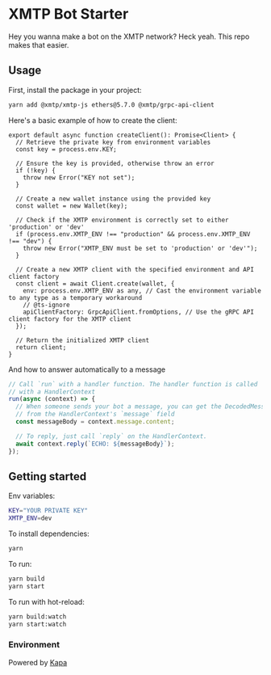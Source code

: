 # XMTP Bot Starter

Hey you wanna make a bot on the XMTP network? Heck yeah. This repo makes that easier.

## Usage

First, install the package in your project:

```bash
yarn add @xmtp/xmtp-js ethers@5.7.0 @xmtp/grpc-api-client
```

Here's a basic example of how to create the client:

```tsx
export default async function createClient(): Promise<Client> {
  // Retrieve the private key from environment variables
  const key = process.env.KEY;

  // Ensure the key is provided, otherwise throw an error
  if (!key) {
    throw new Error("KEY not set");
  }

  // Create a new wallet instance using the provided key
  const wallet = new Wallet(key);

  // Check if the XMTP environment is correctly set to either 'production' or 'dev'
  if (process.env.XMTP_ENV !== "production" && process.env.XMTP_ENV !== "dev") {
    throw new Error("XMTP_ENV must be set to 'production' or 'dev'");
  }

  // Create a new XMTP client with the specified environment and API client factory
  const client = await Client.create(wallet, {
    env: process.env.XMTP_ENV as any, // Cast the environment variable to any type as a temporary workaround
    // @ts-ignore
    apiClientFactory: GrpcApiClient.fromOptions, // Use the gRPC API client factory for the XMTP client
  });

  // Return the initialized XMTP client
  return client;
}
```

And how to answer automatically to a message

```typescript
// Call `run` with a handler function. The handler function is called
// with a HandlerContext
run(async (context) => {
  // When someone sends your bot a message, you can get the DecodedMessage
  // from the HandlerContext's `message` field
  const messageBody = context.message.content;

  // To reply, just call `reply` on the HandlerContext.
  await context.reply(`ECHO: ${messageBody}`);
});
```

## Getting started

Env variables:

```bash
KEY="YOUR PRIVATE KEY"
XMTP_ENV=dev
```

To install dependencies:

```bash
yarn
```

To run:

```bash
yarn build
yarn start
```

To run with hot-reload:

```bash
yarn build:watch
yarn start:watch
```

### Environment

Powered by <a href="https://kapa.ai">Kapa</a>
